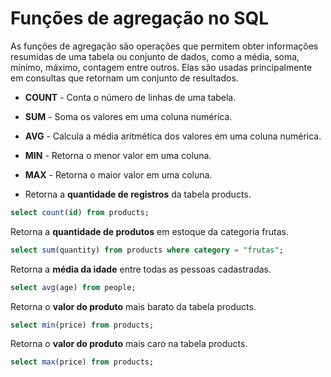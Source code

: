 # Funções de agregação no SQL

As funções de agregação são operações que permitem obter informações resumidas de uma tabela ou conjunto de dados, como a média, soma, mínimo, máximo, contagem entre outros. Elas são usadas principalmente em consultas que retornam um conjunto de resultados.

- **COUNT** - Conta o número de linhas de uma tabela.
- **SUM** - Soma os valores em uma coluna numérica.
- **AVG** - Calcula a média aritmética dos valores em uma coluna numérica.
- **MIN** - Retorna o menor valor em uma coluna.
- **MAX** - Retorna o maior valor em uma coluna.

- Retorna a **quantidade de registros** da tabela products.
```sql
select count(id) from products;
```

Retorna a **quantidade de produtos** em estoque da categoria frutas.
```SQL
select sum(quantity) from products where category = "frutas";
```

Retorna a **média da idade** entre todas as pessoas cadastradas.
```SQL
select avg(age) from people;
```

Retorna o **valor do produto** mais barato da tabela products.
```SQL
select min(price) from products;
```

Retorna o **valor do produto** mais caro na tabela products.
```SQL
select max(price) from products;
```
